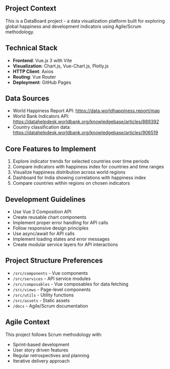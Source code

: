 ## Project Context
This is a DataBoard project - a data visualization platform built for exploring global happiness and development indicators using Agile/Scrum methodology.

## Technical Stack
- **Frontend**: Vue.js 3 with Vite
- **Visualization**: Chart.js, Vue-Chart.js, Plotly.js
- **HTTP Client**: Axios
- **Routing**: Vue Router
- **Deployment**: GitHub Pages

## Data Sources
- World Happiness Report API: https://data.worldhappiness.report/map
- World Bank Indicators API: https://datahelpdesk.worldbank.org/knowledgebase/articles/889392
- Country classification data: https://datahelpdesk.worldbank.org/knowledgebase/articles/906519

## Core Features to Implement
1. Explore indicator trends for selected countries over time periods
2. Compare indicators with happiness index for countries and time ranges
3. Visualize happiness distribution across world regions
4. Dashboard for India showing correlations with happiness index
5. Compare countries within regions on chosen indicators

## Development Guidelines
- Use Vue 3 Composition API
- Create reusable chart components
- Implement proper error handling for API calls
- Follow responsive design principles
- Use async/await for API calls
- Implement loading states and error messages
- Create modular service layers for API interactions

## Project Structure Preferences
- `/src/components` - Vue components
- `/src/services` - API service modules
- `/src/composables` - Vue composables for data fetching
- `/src/views` - Page-level components
- `/src/utils` - Utility functions
- `/src/assets` - Static assets
- `/docs` - Agile/Scrum documentation

## Agile Context
This project follows Scrum methodology with:
- Sprint-based development
- User story driven features
- Regular retrospectives and planning
- Iterative delivery approach
